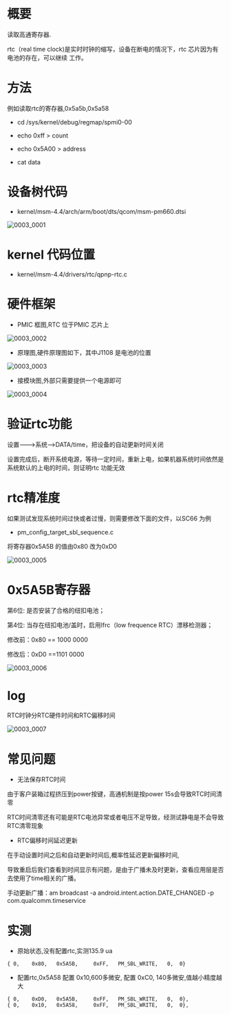 # 概要

读取高通寄存器.

rtc（real time clock)是实时时钟的缩写，设备在断电的情况下，rtc 芯片因为有电池的存在，可以继续
工作。

# 方法

例如读取rtc的寄存器,0x5a5b,0x5a58

* cd /sys/kernel/debug/regmap/spmi0-00

* echo 0xff > count

* echo 0x5A00 > address

* cat data

# 设备树代码

* kernel/msm-4.4/arch/arm/boot/dts/qcom/msm-pm660.dtsi

![0003_0001](images/0003_0001.png)

# kernel 代码位置

* kernel/msm-4.4/drivers/rtc/qpnp-rtc.c

# 硬件框架

* PMIC 框图,RTC 位于PMIC 芯片上

![0003_0002](images/0003_0002.png)

* 原理图,硬件原理图如下，其中J1108 是电池的位置

![0003_0003](images/0003_0003.png)

* 接模块图,外部只需要提供一个电源即可

![0003_0004](images/0003_0004.png)

# 验证rtc功能

设置--->系统—>DATA/time，把设备的自动更新时间关闭

设置完成后，断开系统电源，等待一定时间，重新上电，如果机器系统时间依然是系统默认的上电的时间，则证明rtc 功能无效

# rtc精准度

如果测试发现系统时间过快或者过慢，则需要修改下面的文件，以SC66 为例

* pm_config_target_sbl_sequence.c

将寄存器0x5A5B 的值由0x80 改为0xD0

![0003_0005](images/0003_0005.png)

# 0x5A5B寄存器

第6位: 是否安装了合格的纽扣电池；

第4位: 当存在纽扣电池/盖时，启用lfrc（low frequence RTC）漂移检测器；

修改前：0x80 == 1000 0000

修改后：0xD0 ==1101 0000

![0003_0006](images/0003_0006.png)

# log

RTC时钟分RTC硬件时间和RTC偏移时间

![0003_0007](images/0003_0007.png)

# 常见问题

* 无法保存RTC时间

由于客户装箱过程挤压到power按键，高通机制是按power 15s会导致RTC时间清零

RTC时间清零还有可能是RTC电池异常或者电压不足导致，经测试静电是不会导致RTC清零现象

* RTC偏移时间延迟更新

在手动设置时间之后和自动更新时间后,概率性延迟更新偏移时间,

导致重启后我们查看到时间显示有问题，是由于广播未及时更新，查看应用层是否去使用了time相关的广播。

手动更新广播：am broadcast -a android.intent.action.DATE_CHANGED -p com.qualcomm.timeservice

# 实测

* 原始状态,没有配置rtc,实测135.9 ua

```
{ 0,    0x80,   0x5A5B,     0xFF,   PM_SBL_WRITE,   0,  0}
```

* 配置rtc,0x5A58 配置 0x10,600多微安, 配置 0xC0, 140多微安,值越小精度越大

```
{ 0,    0xD0,   0x5A5B,     0xFF,   PM_SBL_WRITE,   0,  0},
{ 0,    0x10,   0x5A58,     0xFF,   PM_SBL_WRITE,   0,  0},
```